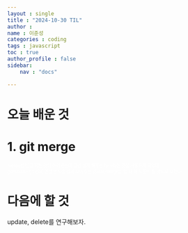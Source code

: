 ```yaml
---
layout : single
title : "2024-10-30 TIL"
author : 
name : 이준성
categories : coding
tags : javascript
toc : true
author_profile : false
sidebar:
    nav : "docs"

---
```



# 오늘 배운 것 

# 1. git merge
<span style="color:white; font-size:70%">merge를 받고 하는 것이 어려웠는데 그걸 쉽게 해주는 fork라는 것을 사용하게 되었다.<br> github보다 git 간의 연결 방식을 쉽게 보여주는 것으로,merge를 할 때 꽤 도움이 될 것으로 보인다. </span>



# 다음에 할 것
update, delete를 연구해보자.